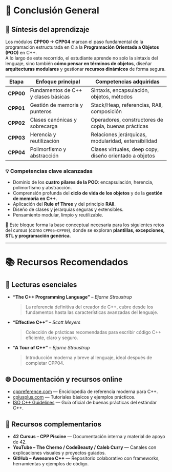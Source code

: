 # 🧾 Conclusión General
<span id="conclusión-general"></span>

## 🧠 Síntesis del aprendizaje  

Los módulos **CPP00 → CPP04** marcan el paso fundamental de la programación estructurada en C a la **Programación Orientada a Objetos (POO)** en C++.  
A lo largo de este recorrido, el estudiante aprende no solo la sintaxis del lenguaje, sino también **cómo pensar en términos de objetos**, diseñar **arquitecturas modulares** y gestionar **recursos dinámicos** de forma segura.  

| Etapa | Enfoque principal | Competencias adquiridas |
|-------|--------------------|--------------------------|
| **CPP00** | Fundamentos de C++ y clases básicas | Sintaxis, encapsulación, objetos, métodos |
| **CPP01** | Gestión de memoria y punteros | Stack/Heap, referencias, RAII, composición |
| **CPP02** | Clases canónicas y sobrecarga | Operadores, constructores de copia, buenas prácticas |
| **CPP03** | Herencia y reutilización | Relaciones jerárquicas, modularidad, extensibilidad |
| **CPP04** | Polimorfismo y abstracción | Clases virtuales, deep copy, diseño orientado a objetos |

### 💡 Competencias clave alcanzadas
- Dominio de los **cuatro pilares de la POO**: encapsulación, herencia, polimorfismo y abstracción.  
- Comprensión profunda del **ciclo de vida de los objetos** y de la **gestión de memoria en C++**.  
- Aplicación del **Rule of Three** y del principio **RAII**.  
- Diseño de clases y jerarquías seguras y extensibles.  
- Pensamiento modular, limpio y reutilizable.  

🧩 Este bloque forma la base conceptual necesaria para los siguientes retos del cursus (como `CPP05–CPP09`), donde se exploran **plantillas, excepciones, STL y programación genérica**.

---

# 📚 Recursos Recomendados
<span id="recursos-recomendados"></span>

## 📘 Lecturas esenciales
- **“The C++ Programming Language”** – *Bjarne Stroustrup*  
  > La referencia definitiva del creador de C++, cubre desde los fundamentos hasta las características avanzadas del lenguaje.  
- **“Effective C++”** – *Scott Meyers*  
  > Colección de prácticas recomendadas para escribir código C++ eficiente, claro y seguro.  
- **“A Tour of C++”** – *Bjarne Stroustrup*  
  > Introducción moderna y breve al lenguaje, ideal después de completar CPP04.  

## 🌐 Documentación y recursos online
- [cppreference.com](https://en.cppreference.com/) — Enciclopedia de referencia moderna para C++.  
- [cplusplus.com](https://cplusplus.com/doc/tutorial/) — Tutoriales básicos y ejemplos prácticos.  
- [ISO C++ Guidelines](https://isocpp.github.io/CppCoreGuidelines/) — Guía oficial de buenas prácticas del estándar C++.  

## 🧠 Recursos complementarios
- **42 Cursus – CPP Piscine** — Documentación interna y material de apoyo de 42.  
- **YouTube – The Cherno / CodeBeauty / Caleb Curry** — Canales con explicaciones visuales y proyectos guiados.  
- **GitHub – Awesome C++** — Repositorio colaborativo con frameworks, herramientas y ejemplos de código.  
